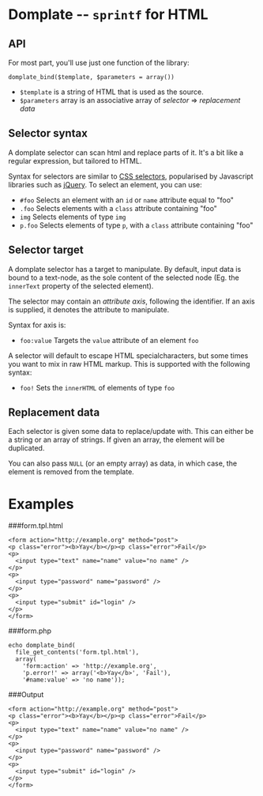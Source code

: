 Domplate -- `sprintf` for HTML
===

API
---

For most part, you'll use just one function of the library:

    domplate_bind($template, $parameters = array())

* `$template` is a string of HTML that is used as the source.
* `$parameters` array is an associative array of *selector* => *replacement data*

Selector syntax
---

A domplate selector can scan html and replace parts of it. It's a bit like a regular expression, but tailored to HTML.

Syntax for selectors are similar to [CSS selectors](http://www.w3.org/TR/CSS2/selector.html), popularised by Javascript libraries such as [jQuery](http://jquery.com/). To select an element, you can use:

* `#foo`    Selects an element with an `id` or `name` attribute equal to "foo"
* `.foo`    Selects elements with a `class` attribute containing "foo"
* `img`     Selects elements of type `img`
* `p.foo`   Selects elements of type `p`, with a `class` attribute containing "foo"

Selector target
---

A domplate selector has a target to manipulate. By default, input data is bound to a text-node, as the sole content of the selected node (Eg. the `innerText` property of the selected element).

The selector may contain an *attribute axis*, following the identifier. If an axis is supplied, it denotes the attribute to manipulate.

Syntax for axis is:

* `foo:value`    Targets the `value` attribute of an element `foo`

A selector will default to escape HTML specialcharacters, but some times you want to mix in raw HTML markup. This is supported with the following syntax:

* `foo!`    Sets the `innerHTML` of elements of type `foo`

Replacement data
---

Each selector is given some data to replace/update with. This can either be a string or an array of strings. If given an array, the element will be duplicated.

You can also pass `NULL` (or an empty array) as data, in which case, the element is removed from the template.

Examples
===

###form.tpl.html

    <form action="http://example.org" method="post">
    <p class="error"><b>Yay</b></p><p class="error">Fail</p>
    <p>
      <input type="text" name="name" value="no name" />
    </p>
    <p>
      <input type="password" name="password" />
    </p>
    <p>
      <input type="submit" id="login" />
    </p>
    </form>

###form.php

    echo domplate_bind(
      file_get_contents('form.tpl.html'),
      array(
        'form:action' => 'http://example.org',
        'p.error!' => array('<b>Yay</b>', 'Fail'),
        '#name:value' => 'no name'));

###Output

    <form action="http://example.org" method="post">
    <p class="error"><b>Yay</b></p><p class="error">Fail</p>
    <p>
      <input type="text" name="name" value="no name" />
    </p>
    <p>
      <input type="password" name="password" />
    </p>
    <p>
      <input type="submit" id="login" />
    </p>
    </form>